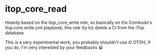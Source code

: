 # itop_core_read

Heavily based on the itop_core_write role, so basically on the Combodo's itop.core.write.yml playbook, this role (ty to) delete a CI from the iTop database

This is a very experimental work, you probably shouldn't use it! OTOH, if you do, I'm very interested by your feedbacks 😀
